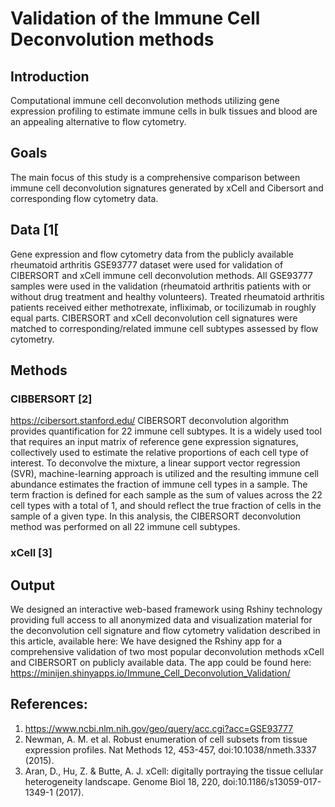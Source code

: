 # Validation of the Immune Cell Deconvolution methods

## Introduction
Computational immune cell deconvolution methods utilizing gene expression profiling to estimate immune cells in bulk tissues and blood are an appealing alternative to flow cytometry.

## Goals
The main focus of this study is a comprehensive comparison between immune cell deconvolution signatures generated by xCell and Cibersort and corresponding flow cytometry data. 

## Data [1[
Gene expression and flow cytometry data from the publicly available rheumatoid arthritis GSE93777 dataset were used for validation of CIBERSORT and xCell immune cell deconvolution methods. All GSE93777 samples were used in the validation (rheumatoid arthritis patients with or without drug treatment and healthy volunteers). Treated rheumatoid arthritis patients received either methotrexate, infliximab, or tocilizumab in roughly equal parts.
CIBERSORT and xCell deconvolution cell signatures were matched to corresponding/related immune cell subtypes assessed by flow cytometry. 

## Methods
### CIBBERSORT [2]
https://cibersort.stanford.edu/
CIBERSORT deconvolution algorithm provides quantification for 22 immune cell subtypes. It is a widely used tool that requires an input matrix of reference gene expression signatures, collectively used to estimate the relative proportions of each cell type of interest. To deconvolve the mixture, a linear support vector regression (SVR), machine-learning approach is utilized and the resulting immune cell abundance estimates the fraction of immune cell types in a sample. The term fraction is defined for each sample as the sum of values across the 22 cell types with a total of 1, and should reflect the true fraction of cells in the sample of a given type. In this analysis, the CIBERSORT deconvolution method was performed on all 22 immune cell subtypes.

### xCell [3]

## Output
We designed an interactive web-based framework using Rshiny technology providing full access to all anonymized data and visualization material for the deconvolution cell signature and flow cytometry validation described in this article, available here: 
We have designed the Rshiny app for a comprehensive validation of two most popular deconvolution methods xCell and CIBERSORT on publicly available data.
The app could be found here: 
https://minijen.shinyapps.io/Immune_Cell_Deconvolution_Validation/

## References:
1. https://www.ncbi.nlm.nih.gov/geo/query/acc.cgi?acc=GSE93777
2. Newman, A. M. et al. Robust enumeration of cell subsets from tissue expression profiles. Nat Methods 12, 453-457, doi:10.1038/nmeth.3337 (2015).
3. Aran, D., Hu, Z. & Butte, A. J. xCell: digitally portraying the tissue cellular heterogeneity landscape. Genome Biol 18, 220, doi:10.1186/s13059-017-1349-1 (2017).
